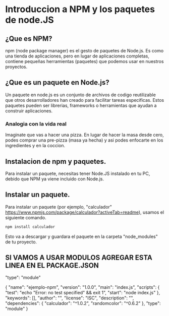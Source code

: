 # Introduccion a NPM y los paquetes de node.JS

## ¿Que es NPM?

npm (node package manager) es el gesto de paquetes de Node.js. 
Es como una tienda de aplicaciones, pero en lugar de aplicaciones completas, contiene pequeñas herramientas (paquetes) que podemos usar en nuestros proyectos.

## ¿Que es un paquete en Node.js?

Un paquete en node.js es un conjunto de archivos de codigo reutilizable que otros desarrolladores han creado para facilitar tareas especificas. Estos paquetes pueden ser librerias, frameworks o herramientas que ayudan a construir aplicaciones.

### Analogia con la vida real

Imaginate que vas a hacer una pizza. 
En lugar de hacer la masa desde cero, podes comprar una pre-pizza (masa ya hecha) y asi podes enfocarte en los ingredientes y en la coccion.

## Instalacion de npm y paquetes.

Para instalar un paquete, necesitas tener Node.JS instalado en tu PC, debido que NPM ya viene incluido con Node.js.

## Instalar un paquete.

Para instalar un paquete (por ejemplo, "calculador" https://www.npmjs.com/package/calculador?activeTab=readme), usamos el siguiente comando.

```sh
npm install calculador
```

Esto va a descargar y guardara el paquete en la carpeta "node_modules" de tu proyecto.


## SI VAMOS A USAR MODULOS AGREGAR ESTA LINEA EN EL PACKAGE.JSON

"type": "module"


{
  "name": "ejemplo-npm",
  "version": "1.0.0",
  "main": "index.js",
  "scripts": {
    "test": "echo \"Error: no test specified\" && exit 1",
    "start": "node index.js"
  },
  "keywords": [],
  "author": "",
  "license": "ISC",
  "description": "",
  "dependencies": {
    "calculador": "^1.0.2",
    "randomcolor": "^0.6.2"
  },
  "type": "module"
}

